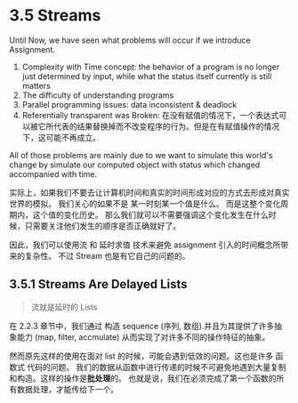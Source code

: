 # 3.5 Streams

Until Now, we have seen what problems will occur if we introduce Assignment.

1. Complexity with Time concept: the behavior of a program is no longer just determined by input, while what the status itself currently is still matters
2. The difficulty of understanding programs
3. Parallel programming issues: data inconsistent & deadlock
4. Referentially transparent was Broken: 在没有赋值的情况下，一个表达式可以被它所代表的结果替换掉而不改变程序的行为。但是在有赋值操作的情况下，这可能不再成立。

All of those problems are mainly due to we want to simulate this world's change by simulate our computed object with status which changed accompanied with time.

实际上，如果我们不要去让计算机时间和真实的时间形成对应的方式去形成对真实世界的模拟。
我们关心的如果不是 某一时刻某一个值是什么。 而是这整个变化周期内，这个值的变化历史。
那么我们就可以不需要强调这个变化发生在什么时候，只需要关注他们发生的顺序是否正确就好了。

因此，我们可以使用流 和 延时求值 技术来避免 assignment 引入的时间概念所带来的复杂性。
不过 Stream 也是有它自己的问题的。

## 3.5.1 Streams Are Delayed Lists
> 流就是延时的 Lists

在 2.2.3 章节中，我们通过 构造 sequence (序列, 数组).并且为其提供了许多抽象能力 (map, filter, accmulate)
从而实现了对许多不同的操作特征的抽象。

然而原先这样的使用在面对 list 的时候，可能会遇到低效的问题。这也是许多 函数式 代码的问题。
我们的数据从函数中进行传递的时候不可避免地遇到大量复制和构造。这样的操作是**批处理**的。
也就是说，我们在必须完成了第一个函数的所有数据处理，才能传给下一个。

